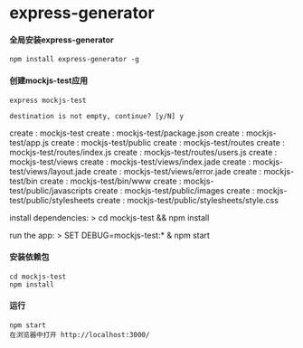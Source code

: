 # express-generator

#### 全局安装express-generator

    npm install express-generator -g

#### 创建mockjs-test应用
    express mockjs-test

    destination is not empty, continue? [y/N] y

   create : mockjs-test
   create : mockjs-test/package.json
   create : mockjs-test/app.js
   create : mockjs-test/public
   create : mockjs-test/routes
   create : mockjs-test/routes/index.js
   create : mockjs-test/routes/users.js
   create : mockjs-test/views
   create : mockjs-test/views/index.jade
   create : mockjs-test/views/layout.jade
   create : mockjs-test/views/error.jade
   create : mockjs-test/bin
   create : mockjs-test/bin/www
   create : mockjs-test/public/javascripts
   create : mockjs-test/public/images
   create : mockjs-test/public/stylesheets
   create : mockjs-test/public/stylesheets/style.css

   install dependencies:
     > cd mockjs-test && npm install

   run the app:
     > SET DEBUG=mockjs-test:* & npm start



#### 安装依赖包
    cd mockjs-test
    npm install

#### 运行
    npm start
    在浏览器中打开 http://localhost:3000/
